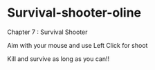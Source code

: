 # Survival-shooter-oline
Chapter 7 : Survival Shooter

Aim with your mouse and use Left Click for shoot

Kill and survive as long as you can!!
